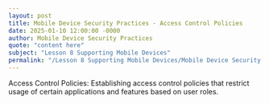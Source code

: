 ```yaml
---
layout: post
title: Mobile Device Security Practices - Access Control Policies
date: 2025-01-10 12:00:00 -0000
author: Mobile Device Security Practices
quote: "content here"
subject: "Lesson 8 Supporting Mobile Devices"
permalink: "/Lesson 8 Supporting Mobile Devices/Mobile Device Security Practices/Mobile Device Security Practices - Access Control Policies"
---
```


Access Control Policies: Establishing access control policies that restrict usage of certain applications and features based on user roles.
